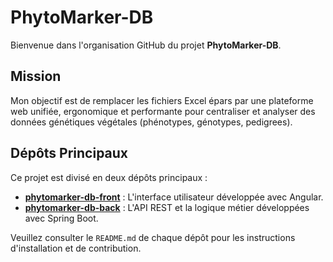 # PhytoMarker-DB

Bienvenue dans l'organisation GitHub du projet **PhytoMarker-DB**.

## Mission

Mon objectif est de remplacer les fichiers Excel épars par une plateforme web unifiée, ergonomique et performante pour centraliser et analyser des données génétiques végétales (phénotypes, génotypes, pedigrees).

## Dépôts Principaux

Ce projet est divisé en deux dépôts principaux :

*   [**phytomarker-db-front**](https://github.com/PhytoMarker-DB/phytomarker-db-front) : L'interface utilisateur développée avec Angular.
*   [**phytomarker-db-back**](https://github.com/PhytoMarker-DB/phytomarker-db-back) : L'API REST et la logique métier développées avec Spring Boot.

Veuillez consulter le `README.md` de chaque dépôt pour les instructions d'installation et de contribution.

